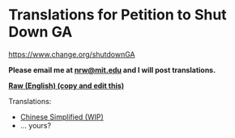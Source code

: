 # Translations for Petition to Shut Down GA

https://www.change.org/shutdownGA

**Please email me at nrw@mit.edu and I will post translations.**

**[Raw (English) (copy and edit this)](./raw.txt)**

Translations:

* [Chinese Simplified (WIP)](./zh.md)
* ... yours?

